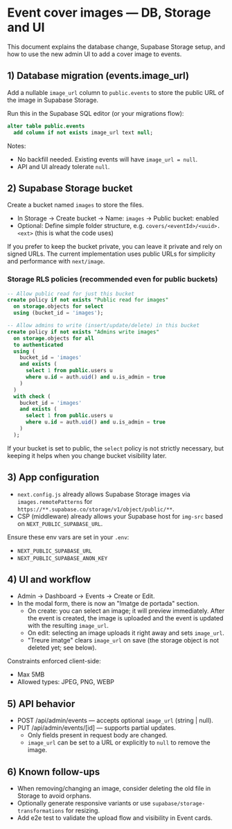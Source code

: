 # Event cover images — DB, Storage and UI

This document explains the database change, Supabase Storage setup, and how to use the new admin UI to add a cover image to events.

## 1) Database migration (events.image_url)

Add a nullable `image_url` column to `public.events` to store the public URL of the image in Supabase Storage.

Run this in the Supabase SQL editor (or your migrations flow):

```sql
alter table public.events
  add column if not exists image_url text null;
```

Notes:
- No backfill needed. Existing events will have `image_url = null`.
- API and UI already tolerate `null`.

## 2) Supabase Storage bucket

Create a bucket named `images` to store the files.

- In Storage → Create bucket → Name: `images` → Public bucket: enabled
- Optional: Define simple folder structure, e.g. `covers/<eventId>/<uuid>.<ext>` (this is what the code uses)

If you prefer to keep the bucket private, you can leave it private and rely on signed URLs. The current implementation uses public URLs for simplicity and performance with `next/image`.

### Storage RLS policies (recommended even for public buckets)

```sql
-- Allow public read for just this bucket
create policy if not exists "Public read for images"
  on storage.objects for select
  using (bucket_id = 'images');

-- Allow admins to write (insert/update/delete) in this bucket
create policy if not exists "Admins write images"
  on storage.objects for all
  to authenticated
  using (
    bucket_id = 'images'
    and exists (
      select 1 from public.users u
      where u.id = auth.uid() and u.is_admin = true
    )
  )
  with check (
    bucket_id = 'images'
    and exists (
      select 1 from public.users u
      where u.id = auth.uid() and u.is_admin = true
    )
  );
```

If your bucket is set to public, the `select` policy is not strictly necessary, but keeping it helps when you change bucket visibility later.

## 3) App configuration

- `next.config.js` already allows Supabase Storage images via `images.remotePatterns` for `https://**.supabase.co/storage/v1/object/public/**`.
- CSP (middleware) already allows your Supabase host for `img-src` based on `NEXT_PUBLIC_SUPABASE_URL`.

Ensure these env vars are set in your `.env`:

- `NEXT_PUBLIC_SUPABASE_URL`
- `NEXT_PUBLIC_SUPABASE_ANON_KEY`

## 4) UI and workflow

- Admin → Dashboard → Events → Create or Edit.
- In the modal form, there is now an "Imatge de portada" section.
  - On create: you can select an image; it will preview immediately. After the event is created, the image is uploaded and the event is updated with the resulting `image_url`.
  - On edit: selecting an image uploads it right away and sets `image_url`.
  - "Treure imatge" clears `image_url` on save (the storage object is not deleted yet; see below).

Constraints enforced client-side:
- Max 5MB
- Allowed types: JPEG, PNG, WEBP

## 5) API behavior

- POST /api/admin/events — accepts optional `image_url` (string | null).
- PUT /api/admin/events/[id] — supports partial updates.
  - Only fields present in request body are changed.
  - `image_url` can be set to a URL or explicitly to `null` to remove the image.

## 6) Known follow-ups

- When removing/changing an image, consider deleting the old file in Storage to avoid orphans.
- Optionally generate responsive variants or use `supabase/storage-transformations` for resizing.
- Add e2e test to validate the upload flow and visibility in Event cards.
